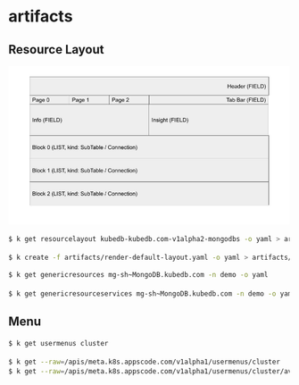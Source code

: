 # artifacts

## Resource Layout

![Resource Layout](./resource-layout.jpg)

```bash
$ k get resourcelayout kubedb-kubedb.com-v1alpha2-mongodbs -o yaml > artifacts/kubedb-kubedb.com-v1alpha2-mongodbs.yaml

$ k create -f artifacts/render-default-layout.yaml -o yaml > artifacts/render-default-layout-response.yaml
```

```bash
$ k get genericresources mg-sh~MongoDB.kubedb.com -n demo -o yaml

$ k get genericresourceservices mg-sh~MongoDB.kubedb.com -n demo -o yaml
```

## Menu

```bash
$ k get usermenus cluster

$ k get --raw=/apis/meta.k8s.appscode.com/v1alpha1/usermenus/cluster
$ k get --raw=/apis/meta.k8s.appscode.com/v1alpha1/usermenus/cluster/available
```
